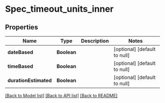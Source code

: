 # Spec_timeout_units_inner
## Properties

| Name | Type | Description | Notes |
|------------ | ------------- | ------------- | -------------|
| **dateBased** | **Boolean** |  | [optional] [default to null] |
| **timeBased** | **Boolean** |  | [optional] [default to null] |
| **durationEstimated** | **Boolean** |  | [optional] [default to null] |

[[Back to Model list]](../README.md#documentation-for-models) [[Back to API list]](../README.md#documentation-for-api-endpoints) [[Back to README]](../README.md)

